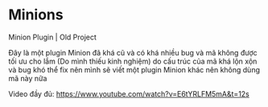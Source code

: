 # Minions

Minion Plugin | Old Project

Đây là một plugin Minion đã khá cũ và có khá nhiều bug và mã không được tối ưu cho lắm (Do mình thiếu kinh nghiệm) 
do cấu trúc của mã khá lộn xộn và bug khó thể fix nên mình sẽ viết một plugin Minion khác nên không dùng mã này nữa

Video đầy đủ: https://www.youtube.com/watch?v=E6tYRLFM5mA&t=12s

